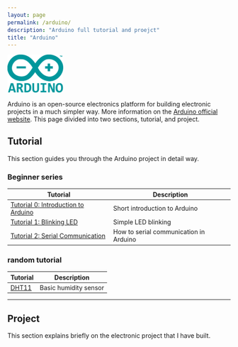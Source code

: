 ```yaml
---
layout: page
permalink: /arduino/
description: "Arduino full tutorial and proejct"
title: "Arduino"
---
```


<img alt="logo" src="/assets/images/arduino/logo.png" width="25%" />

Arduino is an open-source electronics platform for building electronic projects in a much simpler way. More information on the [Arduino official website](https://www.arduino.cc/). This page divided into two sections, tutorial, and project.

## Tutorial

This section guides you through the Arduino project in detail way.

### Beginner series

Tutorial | Description
--------|-------------
[Tutorial 0: Introduction to Arduino](https://deskel.github.io/posts/arduino/tutorial/beginner/tutorial-0) | Short introduction to Arduino
[Tutorial 1: Blinking LED](https://deskel.github.io/posts/arduino/tutorial/beginner/tutorial-1) | Simple LED blinking
[Tutorial 2: Serial Communication](https://deskel.github.io/posts/arduino/tutorial/beginner/tutorial-2) | How to serial communication in Arduino

### random tutorial

Tutorial | Description
--------|------------
[DHT11](https://deskel.github.io/posts/arduino/DHT11) | Basic humidity sensor

---

## Project

This section explains briefly on the electronic project that I have built.
